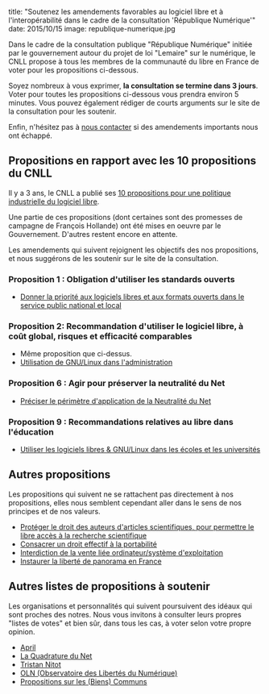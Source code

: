 title: "Soutenez les amendements favorables au logiciel libre et à l'interopérabilité dans le cadre de la consultation 'République Numérique'"
date: 2015/10/15
image: republique-numerique.jpg

Dans le cadre de la consultation publique "République Numérique" initiée par le
gouvernement autour du projet de loi "Lemaire" sur le numérique, le CNLL
propose à tous les membres de la communauté du libre en France de voter pour
les propositions ci-dessous.

Soyez nombreux à vous exprimer, **la consultation se termine dans 3 jours**. Voter
pour toutes les propositions ci-dessous vous prendra environ 5 minutes. Vous
pouvez également rédiger de courts arguments sur le site de la consultation
pour les soutenir.

Enfin, n'hésitez pas à [nous contacter](/contact/) si des amendements importants nous ont
échappé.

## Propositions en rapport avec les 10 propositions du CNLL

Il y a 3 ans, le CNLL a publié ses [10 propositions pour une politique
industrielle du logiciel
libre](http://cnll.fr/static/pdf/propositions_cnll_fleurpellerin.pdf).

Une partie de ces propositions (dont certaines sont des promesses de campagne
de François Hollande) ont été mises en oeuvre par le Gouvernement. D'autres
restent encore en attente.

Les amendements qui suivent rejoignent les objectifs des nos propositions, et
nous suggérons de les soutenir sur le site de la consultation.

### Proposition 1 : Obligation d'utiliser les standards ouverts

- [Donner la priorité aux logiciels libres et aux formats ouverts dans le service public national et local](https://www.republique-numerique.fr/consultations/projet-de-loi-numerique/consultation/consultation/opinions/section-3-loyaute-des-plateformes/donner-la-priorite-aux-logiciels-libres-et-aux-formats-ouverts-dans-le-service-public-national-et-local)

### Proposition 2: Recommandation d'utiliser le logiciel libre, à coût global, risques et efficacité comparables

- Même proposition que ci-dessus.
- [Utilisation de GNU/Linux dans l'administration](http://www.republique-numerique.fr/consultations/projet-de-loi-numerique/consultation/consultation/opinions/section-3-donnees-d-interet-general/utilisation-de-gnu-linux-dans-l-administration)


### Proposition 6 : Agir pour préserver la neutralité du Net

- [Préciser le périmètre d'application de la Neutralité du Net](https://www.republique-numerique.fr/consultations/projet-de-loi-numerique/consultation/consultation/opinions/section-1-neutralite-de-l-internet/article-11-neutralite-de-l-internet/versions/preciser-le-perimetre-d-application-de-la-neutralite-du-net)


### Proposition 9 : Recommandations relatives au libre dans l'éducation

- [Utiliser les logiciels libres & GNU/Linux dans les écoles et les universités](http://www.republique-numerique.fr/consultations/projet-de-loi-numerique/consultation/consultation/opinions/section-2-service-public-de-la-donnee-1/utiliser-les-logiciels-libres-gnu-linux-dans-les-ecoles-et-les-universites)


## Autres propositions

Les propositions qui suivent ne se rattachent pas directement à nos
propositions, elles nous semblent cependant aller dans le sens de nos principes
et de nos valeurs.

- [Protéger le droit des auteurs d'articles scientifiques, pour permettre le libre accès à la recherche scientifique](https://www.republique-numerique.fr/consultations/projet-de-loi-numerique/consultation/consultation/opinions/section-2-travaux-de-recherche-et-de-statistique/article-9-acces-aux-travaux-de-la-recherche-financee-par-des-fonds-publics/versions/proteger-le-droit-des-auteurs-d-articles-scientifiques-pour-permettre-le-libre-acces-a-la-recherche-scientifique)
- [Consacrer un droit effectif à la portabilité](https://www.republique-numerique.fr/consultations/projet-de-loi-numerique/consultation/consultation/opinions/section-2-portabilite-des-donnees/article-12-portabilite-des-donnees/versions/consacrer-un-droit-effectif-a-la-portabilite)
- [Interdiction de la vente liée ordinateur/système d'exploitation](http://www.republique-numerique.fr/consultations/projet-de-loi-numerique/consultation/consultation/opinions/section-3-loyaute-des-plateformes/interdiction-de-la-vente-liee-ordinateur-systeme-d-exploitation)
- [Instaurer la liberté de panorama en France](https://www.republique-numerique.fr/consultations/projet-de-loi-numerique/consultation/consultation/opinions/section-1-les-communs/instaurer-la-liberte-de-panorama-en-france)

## Autres listes de propositions à soutenir

Les organisations et personnalités qui suivent poursuivent des idéaux qui sont
proches des notres. Nous vous invitons à consulter leurs propres "listes de
votes" et bien sûr, dans tous les cas, à voter selon votre propre opinion.

- [April](https://www.april.org/plus-que-4-jours-pour-soutenir-la-priorite-au-logiciel-libre-dans-la-consultation-republique-numeriq)
- [La Quadrature du Net](http://www.laquadrature.net/fr/propositions-consultation-pjl-numerique)
- [Tristan Nitot](http://standblog.org/blog/post/2015/10/07/A-propos-de-Republique-numerique)
- [OLN (Observatoire des Libertés du Numérique)](https://www.laquadrature.net/fr/propositions-OLN-consultation-republique-numerique)
- [Propositions sur les (Biens) Communs](https://www.laquadrature.net/fr/projet-loi-numerique-soutenons-biens-communs)


